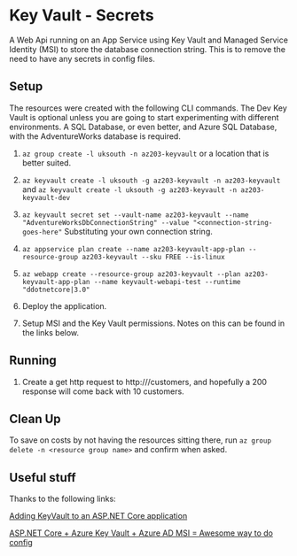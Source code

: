 # Key Vault - Secrets

A Web Api running on an App Service using Key Vault and Managed Service Identity (MSI) to store the database connection string. This is to remove the need to have any secrets in config files.

## Setup

The resources were created with the following CLI commands. The Dev Key Vault is optional unless you are going to start experimenting with different environments. A SQL Database, or even better, and Azure SQL Database, with the AdventureWorks database is required.

1. ```az group create -l uksouth -n az203-keyvault``` or a location that is better suited.

2. ```az keyvault create -l uksouth -g az203-keyvault -n az203-keyvault``` and ```az keyvault create -l uksouth -g az203-keyvault -n az203-keyvault-dev```

3. ```az keyvault secret set --vault-name az203-keyvault --name "AdventureWorksDbConnectionString" --value "<connection-string-goes-here"``` Substituting your own connection string.

4. ```az appservice plan create --name az203-keyvault-app-plan --resource-group az203-keyvault --sku FREE --is-linux```

5. ```az webapp create --resource-group az203-keyvault --plan az203-keyvault-app-plan --name keyvault-webapi-test --runtime "ddotnetcore|3.0"```

6. Deploy the application.

7. Setup MSI and the Key Vault permissions. Notes on this can be found in the links below.

## Running
1. Create a get http request to http://<url>/customers, and hopefully a 200 response will come back with 10 customers.

## Clean Up
To save on costs by not having the resources sitting there, run ```az group delete -n <resource group name>``` and confirm when asked.

## Useful stuff
Thanks to the following links:

[Adding KeyVault to an ASP.NET Core application](https://medium.com/@dneimke/add-keyvault-to-an-asp-net-core-application-cab1012d2b60)

[ASP.NET Core + Azure Key Vault + Azure AD MSI = Awesome way to do config](https://joonasw.net/view/aspnet-core-azure-keyvault-msi)
